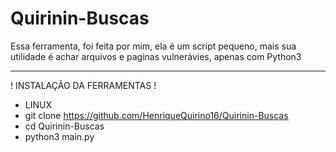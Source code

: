 # Quirinin-Buscas
Essa ferramenta, foi feita por mim, ela é um script pequeno, mais sua utilidade é achar arquivos e paginas vulnerávies, apenas com Python3


-----------------------------------------------------------------------------------------------------------------------------------------------------
! INSTALAÇÃO DA FERRAMENTAS !

* LINUX 
* git clone https://github.com/HenriqueQuirino16/Quirinin-Buscas
* cd Quirinin-Buscas
* python3 main.py
